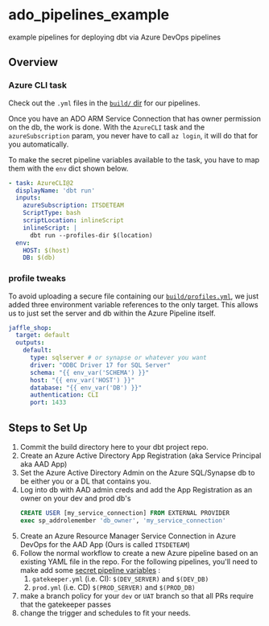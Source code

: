 # ado_pipelines_example
example pipelines for deploying dbt via Azure DevOps pipelines

## Overview

### Azure CLI  task
Check out the `.yml` files in the [`build/` dir](build/) for our pipelines.

Once you have an ADO ARM Service Connection that has owner permission on the db, the work is done. With the `AzureCLI` task and the `azureSubscription` param, you never have to call `az login`, it will do that for you automatically.

To make the secret pipeline variables available to the task, you have to map them with the `env` dict shown below.

```yaml
- task: AzureCLI@2
  displayName: 'dbt run'
  inputs:
    azureSubscription: ITSDETEAM
    ScriptType: bash
    scriptLocation: inlineScript
    inlineScript: |
      dbt run --profiles-dir $(location)
  env:
    HOST: $(host)
    DB: $(db)
```

### profile tweaks

To avoid uploading a secure file containing our [`build/profiles.yml`](build/profiles.yml), we just added three environment variable references to the only target. This allows us to just set the server and db within the Azure Pipeline itself.


```yaml
jaffle_shop:
  target: default
  outputs:
    default:
      type: sqlserver # or synapse or whatever you want
      driver: "ODBC Driver 17 for SQL Server"
      schema: "{{ env_var('SCHEMA') }}"
      host: "{{ env_var('HOST') }}"
      database: "{{ env_var('DB') }}"
      authentication: CLI
      port: 1433
```

## Steps to Set Up

1. Commit the build directory here to your dbt project repo.
1. Create an Azure Active Directory App Registration (aka Service Principal aka AAD App)
2. Set the Azure Active Directory Admin on the Azure SQL/Synapse db to be either you or a DL that contains you.
3. Log into db with AAD admin creds and add the App Registration as an owner on your dev and prod db's
    ```sql
    CREATE USER [my_service_connection] FROM EXTERNAL PROVIDER
    exec sp_addrolemember 'db_owner', 'my_service_connection'
    ```
4. Create an Azure Resource Manager Service Connection in Azure DevOps for the AAD App (Ours is called `ITSDETEAM`)
5. Follow the normal workflow to create a new Azure pipeline based on an existing YAML file in the repo. For the following pipelines, you'll need to make add some [secret pipeline variables](https://i.stack.imgur.com/3WBDC.png) :
   1. `gatekeeper.yml` (i.e. CI): `$(DEV_SERVER)` and `$(DEV_DB)`
   2. `prod.yml` (i.e. CD) `$(PROD_SERVER)` and `$(PROD_DB)`
6. make a branch policy for your `dev` or `UAT` branch so that all PRs require that the gatekeeper passes
7. change the trigger and schedules to fit your needs.